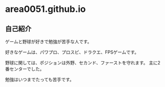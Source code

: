 # area0051.github.io

## 自己紹介

ゲームと野球が好きで勉強が苦手な人です。

好きなゲームは、パワプロ、プロスピ、ドラクエ、FPSゲームです。

野球に関しては、ポジションは外野、セカンド、ファーストを守れます。
主に2番センターでした。

勉強はいつまでたっても苦手です。

